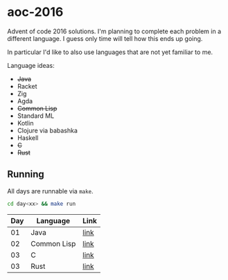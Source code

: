 # aoc-2016

Advent of code 2016 solutions. I'm planning to complete each problem in a different language. I guess only time will tell how this ends up going.

In particular I'd like to also use languages that are not yet familiar to me.

Language ideas:
- <s>Java</s>
- Racket
- Zig
- Agda
- <s>Common Lisp</s>
- Standard ML
- Kotlin
- Clojure via babashka
- Haskell
- <s>C</s>
- <s>Rust</s>

## Running

All days are runnable via `make`.

```sh
cd day<xx> && make run
```

| Day | Language    | Link            |
| --- | ----------- | --------------- |
| 01  | Java        | [link](./day01) |
| 02  | Common Lisp | [link](./day02) |
| 03  | C           | [link](./day03) |
| 03  | Rust        | [link](./day04) |
